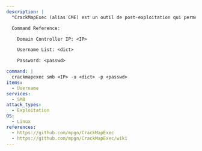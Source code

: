 ```yaml
---
description: |
  "CrackMapExec (alias CME) est un outil de post-exploitation qui permet d'automatiser l'évaluation de la sécurité des grands réseaux Active Directory." - https://github.com/mpgn/CrackMapExec/wiki. Cette commande permet de pulvériser les mots de passe via SMB sur le contrôleur de domaine.

  Command Reference:

  	Domain Controller IP: <IP>

  	Username List: <dict>

  	Password: <passwd>

command: |
  crackmapexec smb <IP> -u <dict> -p <passwd>
items:
  - Username
services:
  - SMB
attack_types:
  - Exploitation
OS:
  - Linux
references:
  - https://github.com/mpgn/CrackMapExec
  - https://github.com/mpgn/CrackMapExec/wiki
---
```


